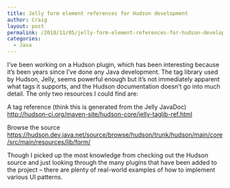 ```yaml
---
title: Jelly form element references for Hudson development
author: Craig
layout: post
permalink: /2010/11/05/jelly-form-element-references-for-hudson-development/
categories:
  - Java
---
```

I&#8217;ve been working on a Hudson plugin, which has been interesting because it&#8217;s been years since I&#8217;ve done any Java development. The tag library used by Hudson, Jelly, seems powerful enough but it&#8217;s not immediately apparent what tags it supports, and the Hudson documentation doesn&#8217;t go into much detail. The only two resources I could find are:

A tag reference (think this is generated from the Jelly JavaDoc)  
<http://hudson-ci.org/maven-site/hudson-core/jelly-taglib-ref.html>

Browse the source  
<https://hudson.dev.java.net/source/browse/hudson/trunk/hudson/main/core/src/main/resources/lib/form/>

Though I picked up the most knowledge from checking out the Hudson source and just looking through the many plugins that have been added to the project &#8211; there are plenty of real-world examples of how to implement various UI patterns.